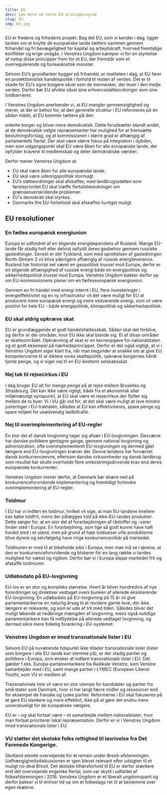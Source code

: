 ```yaml
---
title: EU
desc: Læs mere om vores EU principprogram
slug: EU
img: EU.jpg
---
```


EU er fredens og frihedens projekt. Bag det EU, som vi kender i dag, ligger tanken om at knytte de europæiske lande tættere sammen gennem frihandel og fri bevægelighed for kapital og arbejdskraft, hvorved fremtidige konflikter og krige undgås. I Venstres Ungdom kæmper vi for en styrkelse af netop disse principper frem for et EU, der fremstår som et overregulerende og bureaukratisk monster.

Selvom EU’s grundtanker bygger på frihandel, er realiteten i dag, at EU fører en protektionistisk handelspolitik i forhold til resten af verden. Det er til skade for EU’s egne borgere såvel som de mennesker, der lever i den tredje verden. Derfor bør EU afvikle såvel sine erhvervsstøtteordninger som sine toldbarrierer.

I Venstres Ungdom anerkender vi, at EU mangler gennemsigtighed og mener, at der er behov for, at den generelle struktur i EU reformeres på en sådan måde, at EU kommer tættere på den

enkelte borger og bliver mere demokratisk. Dette forudsætter blandt andet, at de demokratisk valgte repræsentanter har mulighed for at fremsætte beslutningsforslag, og at kommissionen i større grad er afhængig af parlamentets flertal. Der skal være større fokus på integration i dybden, men som udgangspunkt skal EU være åben for alle europæiske lande, der opfylder kravene til medlemskab og deler demokratiske værdier.

Derfor mener Venstres Ungdom at:

- EU skal være åben for alle europæiske lande.
- EU skal være udenrigspolitisk stormagt.
- EU’s støtteordninger skal afskaffes, med landbrugsstøtten som førsteprioritet EU skal træffe flertalsbeslutninger om grænseoverskridende problemer.
- EU's demokrati skal styrkes.
- Danmarks fire EU-forbehold skal afskaffes hurtigst muligt. 

## EU resolutioner

### En fælles europæisk energiunion

Europa er udfordret af en stigende energidependens af Rusland. Mange EU-lande får stadig helt eller delvist opfyldt deres gasbehov gennem russiske gasledninger. Senest er det Tyskland, som med oprettelsen af gasledningen North-Stream 2 vil blive yderligere afhængig af russisk energileverance. Rusland har historisk set været en geopolitisk trussel mod Europa, derfor er en stigende afhængighed af russisk energi både en energipolitisk og sikkerhedspolitisk trussel mod Europa. Venstres Ungdom bakker derfor op om EU-kommissionens planer om en fælleseuropæisk energiunion. 

Gennem en fri handel med energi internt i EU, flere investeringer i energieffektivitet og en ny infrastruktur vil det være muligt for EU at producere mere europæisk energi og mere vedvarende energi, som vil være positivt for hele EU – både energipolitisk, klimapolitisk og sikkerhedspolitisk.

### EU skal aldrig opkræve skat

EU er grundlæggende et godt handelsfællesskab. Sådan skal det forblive, og derfor er der områder, hvor EU ikke skal blande sig. Et af disse områder er skatteområdet. Opkrævning af skat er en kerneopgave for nationalstaten og et godt eksempel på nærhedsprincippet. Derfor er det også vigtigt, at vi i Venstres Ungdom siger klart fra, når man begynder at snakke om at give EU kompetencerne til at diktere vores skattepolitik, opkræve borgernes hårdt tjente penge, og vi siger nej til en EU-bestemt selskabsskat.

### Nej tak til rejsecirkus i EU

I dag bruger EU alt for mange penge på at rejse mellem Bruxelles og Strasbourg. Det kan ikke være rigtigt, både fra et økonomisk eller miljømæssigt synspunkt, at EU skal være et rejsecirkus der flytter sig mellem de to byer. Vi i VU går ind for, at det skal være muligt at lave mindre justeringer i EU-traktaten, således at EU kan effektiviseres, spare penge og spare miljøet for unødvendig lastbiltrafik.

### Nej til overimplementering af EU-regler

En stor del af dansk lovgivning tager sig afsæt i EU-lovgivningen. Desværre har danske politikere gentagne gange, gennem national lovgivning og administration, ofte overimplementeret EU-lovgivningen og dermed gået længere end EU-lovgivningen kræver det. Denne tendens har forværret dansk konkurrenceevne, eftersom danske virksomheder og dansk landbrug som resultat har skulle overholde flere omkostningsdrivende krav end deres europæiske konkurrenter. 

Venstres Ungdom mener derfor, at Danmark bør skære ned på konkurrenceforvridende implementering og fremtidigt forhindre overimplementering af EU-regler.

### Toldmur

I EU har vi indført en toldmur, hvilket vil sige, at man EU-landene imellem kan købe toldfrit, mens der pålægges told på ikke-EU-landes produkter. Dette sørger for, at en stor del af forarbejdningen af råstoffer og -varer finder sted i Europa. En forarbejdning, som lige så godt kunne have haft fundet sted i et uland, men på grund af høje toldsatser ville produkterne blive dyrere og selvfølgelig have ringe konkurrencevilkår på markedet. 

Toldmuren er med til at bibeholde jobs i Europa, men man må se i øjnene, at den er konkurrenceforvridende og blokerer for en lang række u-landes mulighed for vækst og rigdom. Derfor bør vi i Europa slippe markedet frit og afskaffe toldmuren.

### Udløbsdato på EU-lovgivning

EU-lov er en stor og kompleks størrelse. Hvert år bliver hundredvis af nye forordninger og direktiver vedtaget oveni bunken af allerede eksisterende EU-lovgivning. En udløbsdato på EU-lovgivning på 15 år vil give parlamentarikerne en naturlig årsag til at revidere gamle love, der ikke længere er relevante, og som er ude af trit med tiden. Således bliver det muligt løbende at nedbringe mængden af lovgivning, mens også nutidige parlamentarikere kan få indflydelse på allerede vedtaget lovgivning, og dermed sikre mere folkelig forankring i EU-systemet.

### Venstres Ungdom er imod transnationale lister i EU

Selvom EU på nuværende tidspunkt ikke tillader transnationale lister (lister som borgere i alle EU-lande kan stemme på), er der stadig partier og politikere i Europa, som ønsker at indføre transnationale lister i EU. Det gælder f.eks. Europa-parlamentarikere fra Radikale Venstre, som Venstre samarbejder med i EU, samt mange partier i LYMEC (European Liberal Youth), som VU er medlem af.

Transnationale liste vil være en stor ulempe for kandidater og partier fra små stater som Danmark, hvor vi har langt færre midler og ressourcer end for eksempel de franske og tyske partier. Reformerne i EU skal fokuseres på at gøre EU slankere og mere effektivt, ikke på at gøre det endnu mere uoverskueligt for de europæiske vælgere.

EU er – og skal fortsat være – et samarbejde mellem nationalstater, hvor man fortsat prioriterer lokal repræsentation. Derfor er vi i Venstres Ungdom imod transnationale lister i EU.

### VU støtter det skotske folks rettighed til løsrivelse fra Det Forenede Kongerige.

Skotland stemte overvejende for et remain under Brexit-afstemningen. Uafhængighedsdiskussionen er igen blevet relevant efter udsigten til et muligt no-deal Brexit. Det skotske tilhørsforhold til EU er derfor stærkere end det overvejende engelske flertal, som var skyld i udfaldet af folkeafstemningen i 2016. Venstres Ungdom er et liberalt ungdomsparti og derfor bakker vi til enhver tid op om et folkeslags ret til at bestemme over egen skæbne.

